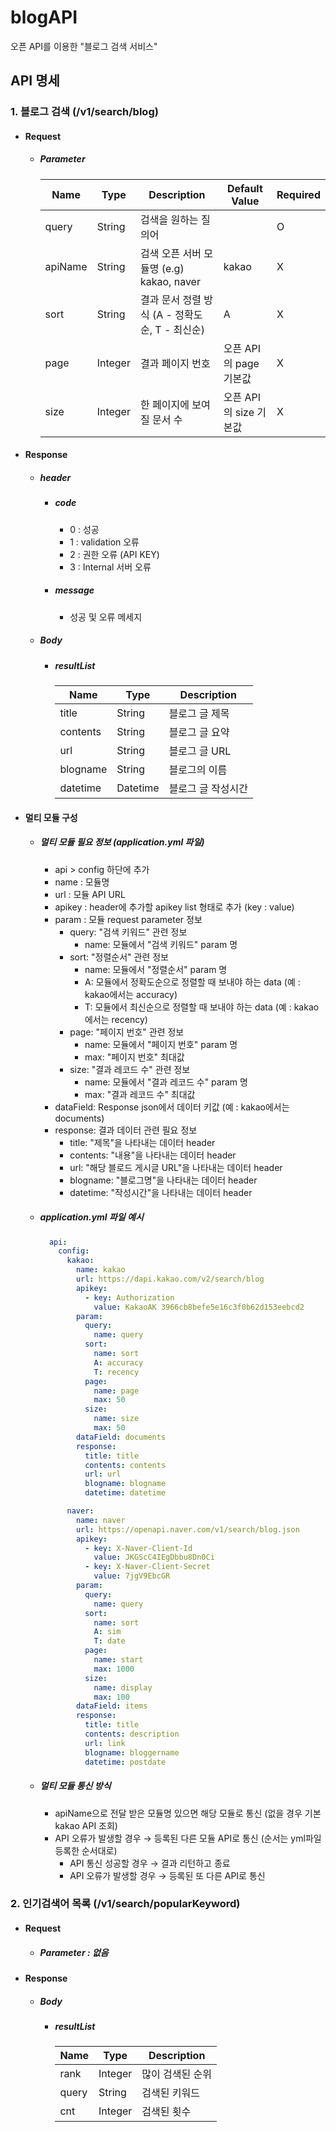 # blogAPI
오픈 API를 이용한 "블로그 검색 서비스"

## API 명세

### 1. 블로그 검색 (/v1/search/blog)
  - #### Request 
    - ##### Parameter
      Name | Type | Description | Default Value | Required
      ---|---|---|---|---|
      query | String | 검색을 원하는 질의어 | | O
      apiName | String | 검색 오픈 서버 모듈명 (e.g) kakao, naver | kakao | X
      sort | String | 결과 문서 정렬 방식 (A - 정확도순, T - 최신순) | A | X
      page | Integer | 결과 페이지 번호 | 오픈 API의 page 기본값 | X
      size | Integer | 한 페이지에 보여질 문서 수 | 오픈 API의 size 기본값 | X    

  - #### Response 
    - ##### header
      - ##### code 
        - 0 : 성공
        - 1 : validation 오류
        - 2 : 권한 오류 (API KEY)
        - 3 : Internal 서버 오류
      - ##### message
        - 성공 및 오류 메세지

    - ##### Body
      - ##### resultList
        Name | Type | Description
        ---|---|---|
        title | String | 블로그 글 제목
        contents | String | 블로그 글 요약
        url | String | 블로그 글 URL
        blogname | String | 블로그의 이름
        datetime | Datetime | 블로그 글 작성시간    
    
  - #### 멀티 모듈 구성
    - ##### 멀티 모듈 필요 정보 (application.yml 파일)
      - api > config 하단에 추가
      - name : 모듈명
      - url : 모듈 API URL
      - apikey : header에 추가할 apikey list 형태로 추가 (key : value)        
      - param : 모듈 request parameter 정보
        - query: "검색 키워드" 관련 정보
          - name: 모듈에서 "검색 키워드" param 명
        - sort: "정렬순서" 관련 정보
          - name: 모듈에서 "정렬순서" param 명
          - A: 모듈에서 정확도순으로 정렬할 때 보내야 하는 data (예 : kakao에서는 accuracy)
          - T: 모듈에서 최신순으로 정렬할 때 보내야 하는 data (예 : kakao에서는 recency)
        - page: "페이지 번호" 관련 정보
          - name: 모듈에서 "페이지 번호" param 명
          - max: "페이지 번호" 최대값
        - size: "결과 레코드 수" 관련 정보
          - name: 모듈에서 "결과 레코드 수" param 명
          - max: "결과 레코드 수" 최대값
      - dataField: Response json에서 데이터 키값 (예 : kakao에서는 documents)
      - response: 결과 데이터 관련 필요 정보
        - title: "제목"을 나타내는 데이터 header
        - contents: "내용"을 나타내는 데이터 header
        - url: "해당 블로드 게시글 URL"을 나타내는 데이터 header
        - blogname: "블로그명"을 나타내는 데이터 header
        - datetime: "작성시간"을 나타내는 데이터 header
  
    - ##### application.yml 파일 예시
      ```yml
        api:
          config:
            kakao:
              name: kakao 
              url: https://dapi.kakao.com/v2/search/blog
              apikey:
                - key: Authorization
                  value: KakaoAK 3966cb8befe5e16c3f0b62d153eebcd2
              param:
                query:
                  name: query
                sort:
                  name: sort
                  A: accuracy
                  T: recency
                page:
                  name: page
                  max: 50
                size:
                  name: size
                  max: 50
              dataField: documents
              response:
                title: title
                contents: contents
                url: url
                blogname: blogname
                datetime: datetime

            naver:      
              name: naver
              url: https://openapi.naver.com/v1/search/blog.json  
              apikey: 
                - key: X-Naver-Client-Id
                  value: JKGScC4IEgDbbu8Dn0Ci
                - key: X-Naver-Client-Secret
                  value: 7jgV9EbcGR
              param:
                query:
                  name: query
                sort:
                  name: sort
                  A: sim
                  T: date
                page:
                  name: start
                  max: 1000
                size:
                  name: display
                  max: 100
              dataField: items
              response:
                title: title
                contents: description
                url: link
                blogname: bloggername
                datetime: postdate
        ```
        
    - ##### 멀티 모듈 통신 방식
      - apiName으로 전달 받은 모듈명 있으면 해당 모듈로 통신 (없을 경우 기본 kakao API 조회)
      - API 오류가 발생할 경우 → 등록된 다른 모듈 API로 통신 (순서는 yml파일 등록한 순서대로)
        - API 통신 성공할 경우 → 결과 리턴하고 종료
        - API 오류가 발생할 경우 → 등록된 또 다른 API로 통신   


### 2. 인기검색어 목록 (/v1/search/popularKeyword)
  - #### Request 
    - ##### Parameter : 없음
  - #### Response
    - ##### Body
      - ##### resultList
        Name | Type | Description
        ---|---|---|
        rank | Integer | 많이 검색된 순위
        query | String | 검색된 키워드
        cnt | Integer | 검색된 횟수
      
